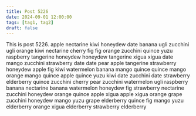 ```yaml
---
title: Post 5226
date: 2024-09-01 12:00:00
tags: [tag1, tag2]
draft: false
---
```

This is post 5226.
apple
nectarine
kiwi
honeydew
date
banana
ugli
zucchini
ugli
orange
kiwi
nectarine
cherry
fig
fig
orange
zucchini
quince
yuzu
raspberry
tangerine
honeydew
honeydew
tangerine
xigua
xigua
date
mango
zucchini
strawberry
date
date
pear
apple
tangerine
strawberry
honeydew
apple
fig
kiwi
watermelon
banana
mango
quince
quince
mango
orange
mango
quince
apple
quince
yuzu
kiwi
date
zucchini
date
strawberry
elderberry
quince
zucchini
cherry
pear
zucchini
watermelon
ugli
raspberry
banana
nectarine
banana
watermelon
honeydew
fig
strawberry
nectarine
zucchini
honeydew
orange
quince
apple
xigua
apple
xigua
orange
grape
zucchini
honeydew
mango
yuzu
grape
elderberry
quince
fig
mango
yuzu
elderberry
orange
xigua
elderberry
strawberry
elderberry

